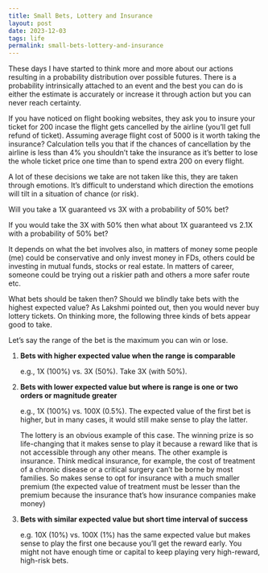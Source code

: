 ```yaml
---
title: Small Bets, Lottery and Insurance
layout: post
date: 2023-12-03
tags: life
permalink: small-bets-lottery-and-insurance
---
```


These days I have started to think more and more about our actions resulting in a probability distribution over possible futures. There is a probability intrinsically attached to an event and the best you can do is either the estimate is accurately or increase it through action but you can never reach certainty. 

If you have noticed on flight booking websites, they ask you to insure your ticket for 200 incase the flight gets cancelled by the airline (you’ll get full refund of ticket). Assuming average flight cost of 5000 is it worth taking the insurance? Calculation tells you that if the chances of cancellation by the airline is less than 4% you shouldn’t take the insurance as it’s better to lose the whole ticket price one time than to spend extra 200 on every flight.

A lot of these decisions we take are not taken like this, they are taken through emotions. It’s difficult to understand which direction the emotions will tilt in a situation of chance (or risk). 

Will you take a 1X guaranteed vs 3X with a probability of 50% bet?

If you would take the 3X with 50% then what about 1X guaranteed vs 2.1X with a probability of 50% bet?

It depends on what the bet involves also, in matters of money some people (me) could be conservative and only invest money in FDs, others could be investing in mutual funds, stocks or real estate. In matters of career, someone could be trying out a riskier path and others a more safer route etc.

What bets should be taken then? Should we blindly take bets with the highest expected value? As Lakshmi pointed out, then you would never buy lottery tickets. On thinking more, the following three kinds of bets appear good to take. 

Let’s say the range of the bet is the maximum you can win or lose. 

1. **Bets with higher expected value when the range is comparable**

	e.g., 1X (100%) vs. 3X (50%). Take 3X (with 50%).

2. **Bets with lower expected value but where is range is one or two orders or magnitude greater**

	e.g., 1X (100%) vs. 100X (0.5%). The expected value of the first bet is higher, but in many cases, it would still make sense to play the latter.

	The lottery is an obvious example of this case. The winning prize is so life-changing that it makes sense to play it because a reward like that is not accessible through any other means. The other example is insurance. Think medical insurance, for example, the cost of treatment of a chronic disease or a critical surgery can’t be borne by most families. So makes sense to opt for insurance with a much smaller premium (the expected value of treatment must be lesser than the premium because the insurance that’s how insurance companies make money)

3. **Bets with similar expected value but short time interval of success**

	e.g. 10X (10%) vs. 100X (1%) has the same expected value but makes sense to play the first one because you’ll get the reward early. You might not have enough time or capital to keep playing very high-reward, high-risk bets. 
